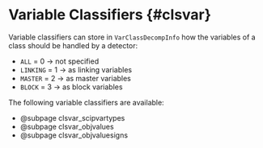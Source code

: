 # Variable Classifiers {#clsvar}
Variable classifiers can store in `VarClassDecompInfo` how the variables of a class should be handled by a detector:
 * `ALL` = 0 -> not specified
 * `LINKING` = 1 -> as linking variables
 * `MASTER` = 2 -> as master variables
 * `BLOCK` = 3  -> as block variables

The following variable classifiers are available:
- @subpage clsvar_scipvartypes
- @subpage clsvar_objvalues
- @subpage clsvar_objvaluesigns
